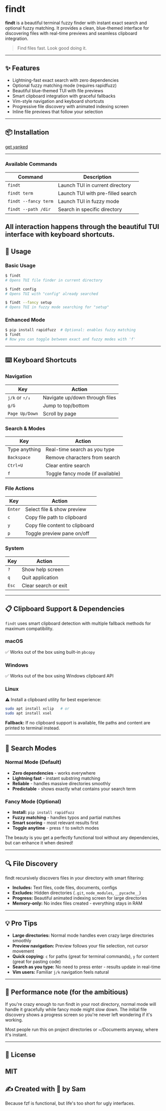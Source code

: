 # findt
**findt** is a beautiful terminal fuzzy finder with instant exact search and optional fuzzy matching. It provides a clean, blue-themed interface for discovering files with real-time previews and seamless clipboard integration.
> Find files fast. Look good doing it.
---
## ✨ Features
- Lightning-fast exact search with zero dependencies  
- Optional fuzzy matching mode (requires rapidfuzz)  
- Beautiful blue-themed TUI with file previews  
- Smart clipboard integration with graceful fallbacks  
- Vim-style navigation and keyboard shortcuts  
- Progressive file discovery with animated indexing screen  
- Inline file previews that follow your selection  
---
## 📦 Installation

[get yanked](https://github.com/codinganomel/yanked)

---
### Available Commands
| Command         | Description                          |
|----------------|--------------------------------------|
| `findt`        | Launch TUI in current directory      |
| `findt term`   | Launch TUI with pre-filled search    |
| `findt --fancy term` | Launch TUI in fuzzy mode       |
| `findt --path /dir`  | Search in specific directory   |

All interaction happens through the beautiful TUI interface with keyboard shortcuts.
---
## 🚀 Usage

### Basic Usage
```bash
$ findt
# Opens TUI file finder in current directory

$ findt config
# Opens TUI with "config" already searched

$ findt --fancy setup
# Opens TUI in fuzzy mode searching for "setup"
```

### Enhanced Mode
```bash
$ pip install rapidfuzz  # Optional: enables fuzzy matching
$ findt
# Now you can toggle between exact and fuzzy modes with 'f'
```
---
## ⌨️ Keyboard Shortcuts

### Navigation
| Key           | Action                        |
|---------------|-------------------------------|
| `j/k` or `↑/↓` | Navigate up/down through files |
| `g/G`         | Jump to top/bottom            |
| `Page Up/Down` | Scroll by page               |

### Search & Modes
| Key           | Action                        |
|---------------|-------------------------------|
| Type anything | Real-time search as you type  |
| `Backspace`   | Remove characters from search |
| `Ctrl+U`      | Clear entire search          |
| `f`           | Toggle fancy mode (if available) |

### File Actions
| Key           | Action                        |
|---------------|-------------------------------|
| `Enter`       | Select file & show preview    |
| `c`           | Copy file path to clipboard   |
| `y`           | Copy file content to clipboard |
| `p`           | Toggle preview pane on/off    |

### System
| Key           | Action                        |
|---------------|-------------------------------|
| `?`           | Show help screen              |
| `q`           | Quit application              |
| `Esc`         | Clear search or exit          |

---
## 📋 Clipboard Support & Dependencies
`findt` uses smart clipboard detection with multiple fallback methods for maximum compatibility.

### macOS  
✅ Works out of the box using built-in `pbcopy`

### Windows  
✅ Works out of the box using Windows clipboard API

### Linux  
⚠️ Install a clipboard utility for best experience:
```bash
sudo apt install xclip   # or
sudo apt install xsel
```

**Fallback:** If no clipboard support is available, file paths and content are printed to terminal instead.

---
## 🎯 Search Modes

### Normal Mode (Default)
- **Zero dependencies** - works everywhere
- **Lightning fast** - instant substring matching
- **Reliable** - handles massive directories smoothly
- **Predictable** - shows exactly what contains your search term

### Fancy Mode (Optional)
- **Install:** `pip install rapidfuzz`
- **Fuzzy matching** - handles typos and partial matches
- **Smart scoring** - most relevant results first
- **Toggle anytime** - press `f` to switch modes

The beauty is you get a perfectly functional tool without any dependencies, but can enhance it when desired!

---
## 🔍 File Discovery

findt recursively discovers files in your directory with smart filtering:

- **Includes:** Text files, code files, documents, configs
- **Excludes:** Hidden directories (`.git`, `node_modules`, `__pycache__`)
- **Progress:** Beautiful animated indexing screen for large directories
- **Memory-only:** No index files created - everything stays in RAM

---
## 💡 Pro Tips

- **Large directories:** Normal mode handles even crazy large directories smoothly
- **Preview navigation:** Preview follows your file selection, not cursor movement  
- **Quick copying:** `c` for paths (great for terminal commands), `y` for content (great for pasting code)
- **Search as you type:** No need to press enter - results update in real-time
- **Vim users:** Familiar `j/k` navigation feels natural

---
## 🐌 Performance note (for the ambitious)

If you're crazy enough to run findt in your root directory, normal mode will handle it gracefully while fancy mode might slow down. The initial file discovery shows a progress screen so you're never left wondering if it's working.

Most people run this on project directories or ~/Documents anyway, where it's instant.

---
## 📁 License
MIT
---
## ✍️ Created with 💙 by Sam  
Because fzf is functional, but life's too short for ugly interfaces.